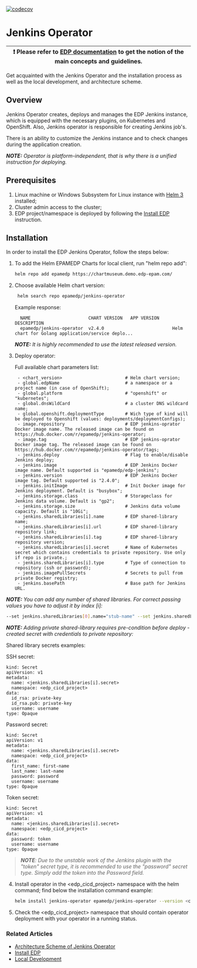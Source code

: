 [![codecov](https://codecov.io/gh/epam/edp-jenkins-operator/branch/master/graph/badge.svg?token=7A2P3UFQWN)](https://codecov.io/gh/epam/edp-jenkins-operator)

# Jenkins Operator

| :heavy_exclamation_mark: Please refer to [EDP documentation](https://epam.github.io/edp-install/) to get the notion of the main concepts and guidelines. |
| --- |

Get acquainted with the Jenkins Operator and the installation process as well as the local development, and architecture scheme.

## Overview

Jenkins Operator creates, deploys and manages the EDP Jenkins instance, which is equipped with the necessary plugins, on Kubernetes and OpenShift. Also, Jenkins operator is responsible for creating Jenkins job's.

There is an ability to customize the Jenkins instance and to check changes during the application creation.

_**NOTE:** Operator is platform-independent, that is why there is a unified instruction for deploying._

## Prerequisites

1. Linux machine or Windows Subsystem for Linux instance with [Helm 3](https://helm.sh/docs/intro/install/) installed;
2. Cluster admin access to the cluster;
3. EDP project/namespace is deployed by following the [Install EDP](https://epam.github.io/edp-install/operator-guide/install-edp/) instruction.

## Installation

In order to install the EDP Jenkins Operator, follow the steps below:

1. To add the Helm EPAMEDP Charts for local client, run "helm repo add":
     ```bash
     helm repo add epamedp https://chartmuseum.demo.edp-epam.com/
     ```
2. Choose available Helm chart version:
    ```bash
     helm search repo epamedp/jenkins-operator
    ```
   Example response:
   ```
     NAME                      CHART VERSION   APP VERSION     DESCRIPTION
     epamedp/jenkins-operator  v2.4.0                          Helm chart for Golang application/service deplo...
     ```

    _**NOTE:** It is highly recommended to use the latest released version._

3. Deploy operator:

    Full available chart parameters list:
    ```
     - <chart_version>                        # Helm chart version;
     - global.edpName                         # a namespace or a project name (in case of OpenShift);
     - global.platform                        # "openshift" or "kubernetes";
     - global.dnsWildCard                     # a cluster DNS wildcard name;
     - global.openshift.deploymentType        # Wich type of kind will be deployed to Openshift (values: deployments/deploymentConfigs);
     - image.repository                       # EDP jenkins-oprator Docker image name. The released image can be found on https://hub.docker.com/r/epamedp/jenkins-operator;
     - image.tag                              # EDP jenkins-oprator Docker image tag. The released image can be found on https://hub.docker.com/r/epamedp/jenkins-operator/tags;
     - jenkins.deploy                         # Flag to enable/disable Jenkins deploy;
     - jenkins.image                          # EDP Jenkins Docker image name. Default supported is "epamedp/edp-jenkins";
     - jenkins.version                        # EDP Jenkins Docker image tag. Default supported is "2.4.0";
     - jenkins.initImage                      # Init Docker image for Jenkins deployment. Default is "busybox";
     - jenkins.storage.class                  # Storageclass for Jenkins data volume. Default is "gp2";
     - jenkins.storage.size                   # Jenkins data volume capacity. Default is "10Gi";
     - jenkins.sharedLibraries[i].name        # EDP shared-library name;
     - jenkins.sharedLibraries[i].url         # EDP shared-library repository link;
     - jenkins.sharedLibraries[i].tag         # EDP shared-library repository version;
     - jenkins.sharedLibraries[i].secret      # Name of Kubernetes secret which contains credentials to private repository. Use only if repo is private.;
     - jenkins.sharedLibraries[i].type        # Type of connection to repository (ssh or password);
     - jenkins.imagePullSecrets               # Secrets to pull from private Docker registry;
     - jenkins.basePath                       # Base path for Jenkins URL.
    ```

_**NOTE:** You can add any number of shared libraries. For correct passing values you have to adjust it by index [i]:_

   ```bash
   --set jenkins.sharedLibraries[0].name="stub-name" --set jenkins.sharedLibraries[0].url="stub-url" --set jenkins.sharedLibraries[0].tag="stub-tag" --set jenkins.sharedLibraries[0].secret="stub-secret-name" --set jenkins.sharedLibraries[0].type="ssh"
   ```

_**NOTE:** Adding private shared-library requires pre-condition before deploy - created secret with credentials to private repository:_

Shared library secrets examples:

SSH secret:
   ```
   kind: Secret
   apiVersion: v1
   metadata:
     name: <jenkins.sharedLibraries[i].secret>
     namespace: <edp_cicd_project>
   data:
     id_rsa: private-key
     id_rsa.pub: private-key
     username: username
   type: Opaque
  ```

Password secret:
   ```
   kind: Secret
   apiVersion: v1
   metadata:
     name: <jenkins.sharedLibraries[i].secret>
     namespace: <edp_cicd_project>
   data:
     first_name: first-name
     last_name: last-name
     password: password
     username: username
   type: Opaque
  ```

Token secret:
   ```
   kind: Secret
   apiVersion: v1
   metadata:
     name: <jenkins.sharedLibraries[i].secret>
     namespace: <edp_cicd_project>
   data:
     password: token
     username: username
   type: Opaque
  ```
>_**NOTE**: Due to the unstable work of the Jenkins plugin with the "token" secret type, it is recommended to use the "password" secret type. Simply add the token into the Password field._

4. Install operator in the <edp_cicd_project> namespace with the helm command; find below the installation command example:
    ```bash
    helm install jenkins-operator epamedp/jenkins-operator --version <chart_version> --namespace <edp_cicd_project> --set name=jenkins-operator --set global.edpName=<edp_cicd_project> --set global.platform=<platform_type> --set global.dnsWildCard=<cluster_DNS_wildcard>
    ```
5. Check the <edp_cicd_project> namespace that should contain operator deployment with your operator in a running status.

### Related Articles

* [Architecture Scheme of Jenkins Operator](documentation/arch.md)
* [Install EDP](https://epam.github.io/edp-install/operator-guide/install-edp/)
* [Local Development](documentation/local-development.md)

